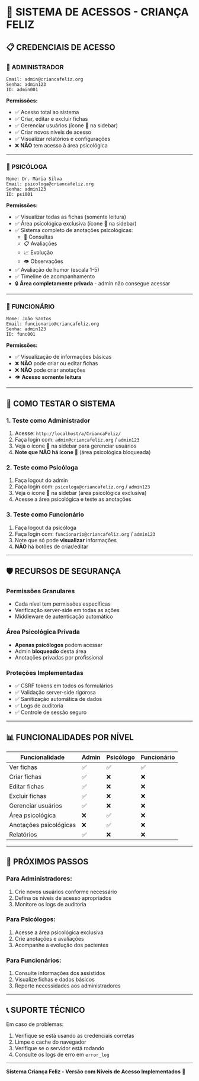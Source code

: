 # 🔐 SISTEMA DE ACESSOS - CRIANÇA FELIZ

## 📋 **CREDENCIAIS DE ACESSO**

### 👑 **ADMINISTRADOR**
```
Email: admin@criancafeliz.org
Senha: admin123
ID: admin001
```
**Permissões:**
- ✅ Acesso total ao sistema
- ✅ Criar, editar e excluir fichas
- ✅ Gerenciar usuários (ícone 👤 na sidebar)
- ✅ Criar novos níveis de acesso
- ✅ Visualizar relatórios e configurações
- ❌ **NÃO** tem acesso à área psicológica

---

### 🧠 **PSICÓLOGA**
```
Nome: Dr. Maria Silva
Email: psicologa@criancafeliz.org
Senha: admin123
ID: psi001
```
**Permissões:**
- ✅ Visualizar todas as fichas (somente leitura)
- ✅ Área psicológica exclusiva (ícone 🧠 na sidebar)
- ✅ Sistema completo de anotações psicológicas:
  - 💬 Consultas
  - 📋 Avaliações
  - 📈 Evolução
  - 👁️ Observações
- ✅ Avaliação de humor (escala 1-5)
- ✅ Timeline de acompanhamento
- 🔒 **Área completamente privada** - admin não consegue acessar

---

### 👥 **FUNCIONÁRIO**
```
Nome: João Santos
Email: funcionario@criancafeliz.org
Senha: admin123
ID: func001
```
**Permissões:**
- ✅ Visualização de informações básicas
- ❌ **NÃO** pode criar ou editar fichas
- ❌ **NÃO** pode criar anotações
- 👁️ **Acesso somente leitura**

---

## 🚀 **COMO TESTAR O SISTEMA**

### **1. Teste como Administrador**
1. Acesse: `http://localhost/a/CriancaFeliz/`
2. Faça login com: `admin@criancafeliz.org` / `admin123`
3. Veja o ícone 👤 na sidebar para gerenciar usuários
4. **Note que NÃO há ícone 🧠** (área psicológica bloqueada)

### **2. Teste como Psicóloga**
1. Faça logout do admin
2. Faça login com: `psicologa@criancafeliz.org` / `admin123`
3. Veja o ícone 🧠 na sidebar (área psicológica exclusiva)
4. Acesse a área psicológica e teste as anotações

### **3. Teste como Funcionário**
1. Faça logout da psicóloga
2. Faça login com: `funcionario@criancafeliz.org` / `admin123`
3. Note que só pode **visualizar** informações
4. **NÃO** há botões de criar/editar

---

## 🛡️ **RECURSOS DE SEGURANÇA**

### **Permissões Granulares**
- Cada nível tem permissões específicas
- Verificação server-side em todas as ações
- Middleware de autenticação automático

### **Área Psicológica Privada**
- **Apenas psicólogos** podem acessar
- Admin **bloqueado** desta área
- Anotações privadas por profissional

### **Proteções Implementadas**
- ✅ CSRF tokens em todos os formulários
- ✅ Validação server-side rigorosa
- ✅ Sanitização automática de dados
- ✅ Logs de auditoria
- ✅ Controle de sessão seguro

---

## 📊 **FUNCIONALIDADES POR NÍVEL**

| Funcionalidade | Admin | Psicólogo | Funcionário |
|---|---|---|---|
| Ver fichas | ✅ | ✅ | ✅ |
| Criar fichas | ✅ | ❌ | ❌ |
| Editar fichas | ✅ | ❌ | ❌ |
| Excluir fichas | ✅ | ❌ | ❌ |
| Gerenciar usuários | ✅ | ❌ | ❌ |
| Área psicológica | ❌ | ✅ | ❌ |
| Anotações psicológicas | ❌ | ✅ | ❌ |
| Relatórios | ✅ | ❌ | ❌ |

---

## 🎯 **PRÓXIMOS PASSOS**

### **Para Administradores:**
1. Crie novos usuários conforme necessário
2. Defina os níveis de acesso apropriados
3. Monitore os logs de auditoria

### **Para Psicólogos:**
1. Acesse a área psicológica exclusiva
2. Crie anotações e avaliações
3. Acompanhe a evolução dos pacientes

### **Para Funcionários:**
1. Consulte informações dos assistidos
2. Visualize fichas e dados básicos
3. Reporte necessidades aos administradores

---

## 📞 **SUPORTE TÉCNICO**

Em caso de problemas:
1. Verifique se está usando as credenciais corretas
2. Limpe o cache do navegador
3. Verifique se o servidor está rodando
4. Consulte os logs de erro em `error_log`

---

**Sistema Criança Feliz - Versão com Níveis de Acesso Implementados** 🌟
